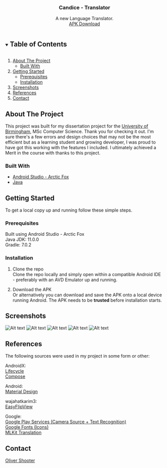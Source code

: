   <h3 align="center">Candice - Translator</h3>

  <p align="center">
    A new Language Translator.<br>
    <a href="https://github.com/olivershooter/Candice-Android-Translation-Application/blob/main/app-debug.apk">APK Download</a>
  </p>

<!-- TABLE OF CONTENTS -->
<details open="open">
  <summary><h2 style="display: inline-block">Table of Contents</h2></summary>
  <ol>
    <li>
      <a href="#about-the-project">About The Project</a>
      <ul>
        <li><a href="#built-with">Built With</a></li>
      </ul>
    </li>
    <li>
      <a href="#getting-started">Getting Started</a>
      <ul>
        <li><a href="#prerequisites">Prerequisites</a></li>
        <li><a href="#installation">Installation</a></li>
      </ul>
    </li>
    <li><a href="#Screenshots">Screenshots</a></li>
    <li><a href="#References">References</a></li>
    <li><a href="#contact">Contact</a></li>
  </ol>
</details>

<!-- ABOUT THE PROJECT -->

## About The Project

This project was built for my dissertation project for the <a href="https://www.birmingham.ac.uk/index.aspx">University of Birmingham</a>, MSc Computer Science. Thank you for checking it out. I'm sure there's a few errors and design choices that may not be the most efficient but as a learning student and growing developer, I was proud to have got this working with the features I included. I ultimately achieved a Merit in the course with thanks to this project.

### Built With

- [Android Studio - Arctic Fox](https://developer.android.com/studio/preview)
- [Java](https://www.java.com/en/)

<!-- GETTING STARTED -->

## Getting Started

To get a local copy up and running follow these simple steps.

### Prerequisites

Built using Android Studio - Arctic Fox<br>
Java JDK: 11.0.0<br>
Gradle: 7.0.2<br>

### Installation

1. Clone the repo<br>
   Clone the repo locally and simply open within a compatible Android IDE - preferably with an AVD Emulator up and running.

2. Download the APK<br>
   Or alternatively you can download and save the APK onto a local device running Android. The APK needs to be <b>trusted</b> before installation starts.

<!-- SCREENS -->

## Screenshots

![Alt text](Screenshots/Home.png?raw=true "Home")
![Alt text](Screenshots/History.png?raw=true "History")
![Alt text](Screenshots/Image.png?raw=true "Image")
![Alt text](Screenshots/Speak.png?raw=true "Speak or Voice")
![Alt text](Screenshots/Flashcards.png?raw=true "Flashcards")

## References

The following sources were used in my project in some form or other:

AndroidX:<br>
[Lifecycle](https://developer.android.com/jetpack/androidx/releases/lifecycle)<br>
[Compose](https://developer.android.com/jetpack/androidx/releases/compose)<br>

Android:<br>
[Material Design](https://developer.android.com/guide/topics/ui/look-and-feel)<br>

wajahatkarim3:<br>
[EasyFlipView](https://github.com/wajahatkarim3/EasyFlipView)<br>

Google:<br>
[Google Play Services (Camera Source + Text Recognition)](https://developers.google.com/android)<br>
[Google Fonts (Icons)](https://fonts.google.com/icons)<br>
[MLKit Translation](https://developers.google.com/ml-kit/language/translation)<br>

<!-- CONTACT -->

## Contact

[Oliver Shooter](https://www.olivershooter.me/)
